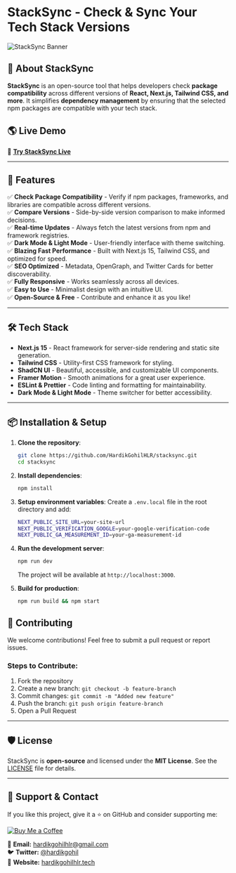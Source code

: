# StackSync - Check & Sync Your Tech Stack Versions

![StackSync Banner](https://stacksync-app.netlify.app/images/stacksync.jpg)

## 🚀 About StackSync

**StackSync** is an open-source tool that helps developers check **package compatibility** across different versions of **React, Next.js, Tailwind CSS, and more**. It simplifies **dependency management** by ensuring that the selected npm packages are compatible with your tech stack.

## 🌎 Live Demo

🔗 **[Try StackSync Live](https://stacksync-app.netlify.app)**

---

## 🚀 Features

✅ **Check Package Compatibility** - Verify if npm packages, frameworks, and libraries are compatible across different versions.  
✅ **Compare Versions** - Side-by-side version comparison to make informed decisions.  
✅ **Real-time Updates** - Always fetch the latest versions from npm and framework registries.  
✅ **Dark Mode & Light Mode** - User-friendly interface with theme switching.  
✅ **Blazing Fast Performance** - Built with Next.js 15, Tailwind CSS, and optimized for speed.  
✅ **SEO Optimized** - Metadata, OpenGraph, and Twitter Cards for better discoverability.  
✅ **Fully Responsive** - Works seamlessly across all devices.  
✅ **Easy to Use** - Minimalist design with an intuitive UI.  
✅ **Open-Source & Free** - Contribute and enhance it as you like!

---

## 🛠 Tech Stack

- **Next.js 15** - React framework for server-side rendering and static site generation.  
- **Tailwind CSS** - Utility-first CSS framework for styling.  
- **ShadCN UI** - Beautiful, accessible, and customizable UI components.  
- **Framer Motion** - Smooth animations for a great user experience.  
- **ESLint & Prettier** - Code linting and formatting for maintainability.  
- **Dark Mode & Light Mode** - Theme switcher for better accessibility.

---

## 📦 Installation & Setup

1. **Clone the repository**:
   ```sh
   git clone https://github.com/HardikGohilHLR/stacksync.git
   cd stacksync
   ```

2. **Install dependencies**:
   ```sh
   npm install
   ```

3. **Setup environment variables**:
   Create a `.env.local` file in the root directory and add:
   ```sh
   NEXT_PUBLIC_SITE_URL=your-site-url
   NEXT_PUBLIC_VERIFICATION_GOOGLE=your-google-verification-code
   NEXT_PUBLIC_GA_MEASUREMENT_ID=your-ga-measurement-id
   ```

4. **Run the development server**:
   ```sh
   npm run dev
   ```
   The project will be available at `http://localhost:3000`.

5. **Build for production**:
   ```sh
   npm run build && npm start
   ```

## 📢 Contributing
We welcome contributions! Feel free to submit a pull request or report issues.

### **Steps to Contribute**:
1. Fork the repository
2. Create a new branch: `git checkout -b feature-branch`
3. Commit changes: `git commit -m "Added new feature"`
4. Push the branch: `git push origin feature-branch`
5. Open a Pull Request

---

## 🛡️ License

StackSync is **open-source** and licensed under the **MIT License**. See the [LICENSE](https://github.com/HardikGohilHLR/stacksync/blob/main/LICENSE.md) file for details.


---

## 🌟 Support & Contact
If you like this project, give it a ⭐ on GitHub and consider supporting me:

[![Buy Me a Coffee](https://www.buymeacoffee.com/assets/img/custom_images/orange_img.png)](https://buymeacoffee.com/hardikgohilhlr)

📧 **Email:** hardikgohilhlr@gmail.com  
🐦 **Twitter:** [@hardikgohil](https://twitter.com/GohilHardy)  
🔗 **Website:** [hardikgohilhlr.tech](https://hardikgohilhlr.tech)  



